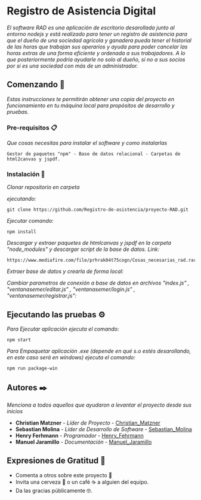 # Registro de Asistencia Digital

_El software RAD es una aplicación de escritorio desarollada junto al entorno nodejs y está realizado para tener un registro de asistencia para que el dueño de una sociedad agrícola y ganadera pueda tener el historial de las horas que trabajan sus operarios y ayuda para poder cancelar las horas extras de una forma eficiente y ordenada a sus trabajadores. A lo que posteriormente podría ayudarle no solo al dueño, si no a sus socios por si es una sociedad con más de un administrador._

## Comenzando 🚀

_Estas instrucciones te permitirán obtener una copia del proyecto en funcionamiento en tu máquina local para propósitos de desarrollo y pruebas._


### Pre-requisitos 📋

_Que cosas necesitas para instalar el software y como instalarlas_

```
Gestor de paquetes "npm" - Base de datos relacional - Carpetas de html2canvas y jspdf.
```

### Instalación 🔧

_Clonar repositorio en carpeta_

_ejecutando:_

```
git clone https://github.com/Registro-de-asistencia/proyecto-RAD.git
```

_Ejecutar comando:_

```
npm install
```

_Descargar y extraer paquetes de htmlcanvas y jspdf en la carpeta "node_modules" y descargar script de la base de datos.
Link:_

```
https://www.mediafire.com/file/prhrak04t75cogn/Cosas_necesarias_rad.rar/file
```

_Extraer base de datos y crearla de forma local:_

_Cambiar parametros de conexión a base de datos en archivos "index.js" , "ventanasemer/editar.js" , "ventanasemer/login.js" , "ventanasemer/registrar.js":_


## Ejecutando las pruebas ⚙️

_Para Ejecutar aplicación ejecuta el comando:_
```
npm start
```

_Para Empaquetar aplicación .exe (depende en qué s.o estés desarollando, en este caso será en windows) ejecuta el comando:_
```
npm run package-win
```

## Autores ✒️

_Menciona a todos aquellos que ayudaron a levantar el proyecto desde sus inicios_

* **Christian Matzner** - *Líder de Proyecto* - [Christian_Matzner](https://github.com/Matzner314)
* **Sebastian Molina** - *Líder de Desarrollo de Software* - [Sebastian_Molina](https://github.com/elxcheester)
* **Henry Ferhmann** - *Programador* - [Henry_Fehrmann](https://github.com/fehrmann11)
* **Manuel Jaramillo** - *Documentación* - [Manuel_Jaramillo](https://github.com/Plagah)


 

## Expresiones de Gratitud 🎁

* Comenta a otros sobre este proyecto 📢
* Invita una cerveza 🍺 o un café ☕ a alguien del equipo. 
* Da las gracias públicamente 🤓.

